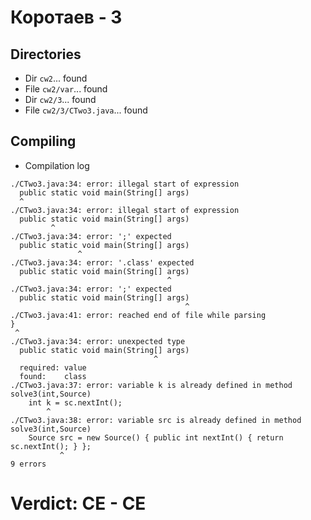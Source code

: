 # Коротаев - 3
## Directories
- Dir `cw2`... found
- File `cw2/var`... found
- Dir `cw2/3`... found
- File `cw2/3/CTwo3.java`... found
## Compiling
- Compilation log
```
./CTwo3.java:34: error: illegal start of expression
  public static void main(String[] args) 
  ^
./CTwo3.java:34: error: illegal start of expression
  public static void main(String[] args) 
         ^
./CTwo3.java:34: error: ';' expected
  public static void main(String[] args) 
               ^
./CTwo3.java:34: error: '.class' expected
  public static void main(String[] args) 
                                   ^
./CTwo3.java:34: error: ';' expected
  public static void main(String[] args) 
                                       ^
./CTwo3.java:41: error: reached end of file while parsing
}
 ^
./CTwo3.java:34: error: unexpected type
  public static void main(String[] args) 
                                ^
  required: value
  found:    class
./CTwo3.java:37: error: variable k is already defined in method solve3(int,Source)
    int k = sc.nextInt();
        ^
./CTwo3.java:38: error: variable src is already defined in method solve3(int,Source)
    Source src = new Source() { public int nextInt() { return sc.nextInt(); } };
           ^
9 errors

```
# Verdict: **CE** - CE
